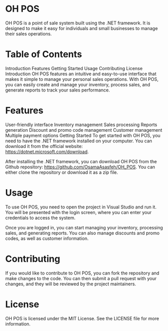 # OH POS
OH POS is a point of sale system built using the .NET framework. It is designed to make it easy for individuals and small businesses to manage their sales operations.

# Table of Contents
Introduction
Features
Getting Started
Usage
Contributing
License
Introduction
OH POS features an intuitive and easy-to-use interface that makes it simple to manage your personal sales operations. With OH POS, you can easily create and manage your inventory, process sales, and generate reports to track your sales performance.

# Features
User-friendly interface
Inventory management
Sales processing
Reports generation
Discount and promo code management
Customer management
Multiple payment options
Getting Started
To get started with OH POS, you need to have the .NET framework installed on your computer. You can download it from the official website: https://dotnet.microsoft.com/download.

After installing the .NET framework, you can download OH POS from the Github repository: https://github.com/OsamaAsasfeh/OH_POS. You can either clone the repository or download it as a zip file.

# Usage
To use OH POS, you need to open the project in Visual Studio and run it. You will be presented with the login screen, where you can enter your credentials to access the system.

Once you are logged in, you can start managing your inventory, processing sales, and generating reports. You can also manage discounts and promo codes, as well as customer information.

# Contributing
If you would like to contribute to OH POS, you can fork the repository and make changes to the code. You can then submit a pull request with your changes, and they will be reviewed by the project maintainers.

# License
OH POS is licensed under the MIT License. See the LICENSE file for more information.
